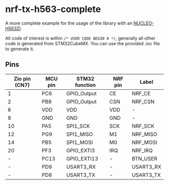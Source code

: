 # nrf-tx-h563-complete
A more complete example for the usage of the library with an [NUCLEO-H563ZI](https://www.st.com/resource/en/user_manual/um3115-stm32h5-nucleo144-board-mb1404-stmicroelectronics.pdf).  

All code of interest is within `/* USER CODE BEGIN 0 */`, generally all other code is generated from STM32CubeMX. You can use the provided .ioc file to generate it.

## Pins
| Zio pin (CN7) | MCU pin | STM32 function | NRF pin | Label     |
|---------------|---------|----------------|---------|-----------|
| 1             | PC6     | GPIO_Output    | CE      | NRF_CE    |
| 2             | PB8     | GPIO_Output    | CSN     | NRF_CSN   |
| 6             | VDD     | VDD            | VDD     | -         |
| 8             | GND     | GND            | GND     | -         |
| 10            | PA5     | SPI1_SCK       | SCK     | NRF_SCK   |
| 12            | PG9     | SPI1_MISO      | M1      | NRF_MISO  |
| 14            | PB5     | SPI1_MOSI      | M0      | NRF_MOSI  |
| 20            | PF3     | GPIO_EXTI3     | IRQ     | NRF_IRQ   |
| -             | PC13    | GPIO_EXTI13    | -       | BTN_USER  |
| -             | PD9     | USART3_RX      | -       | USART3_RX |
| -             | PD8     | USART3_TX      | -       | USART3_TX |
